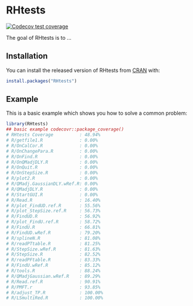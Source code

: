 
# RHtests

<!-- badges: start -->
[![Codecov test coverage](https://codecov.io/gh/kongdd/RHtests/branch/master/graph/badge.svg)](https://codecov.io/gh/kongdd/RHtests?branch=master)
<!-- badges: end -->

The goal of RHtests is to ...

## Installation

You can install the released version of RHtests from [CRAN](https://CRAN.R-project.org) with:

``` r
install.packages("RHtests")
```

## Example

This is a basic example which shows you how to solve a common problem:

``` r
library(RHtests)
## basic example codecovr::package_coverage()
# RHtests Coverage          : 48.94%
# R/getfile1.R              : 0.00%
# R/OnCalCor.R              : 0.00%
# R/OnChangePara.R          : 0.00%
# R/OnFind.R                : 0.00%
# R/OnQMadjDLY.R            : 0.00%
# R/OnQuit.R                : 0.00%
# R/OnStepSize.R            : 0.00%
# R/plot2.R                 : 0.00%
# R/QMadj.GaussianDLY.wRef.R: 0.00%
# R/QMadjDLY.R              : 0.00%
# R/StartGUI.R              : 0.00%
# R/Read.R                  : 16.40%
# R/plot_FindUD.ref.R       : 55.56%
# R/plot_StepSize.ref.R     : 56.73%
# R/FindUD.R                : 56.92%
# R/plot_FindU.ref.R        : 58.72%
# R/FindU.R                 : 66.81%
# R/FindUD.wRef.R           : 79.20%
# R/splineN.R               : 81.08%
# R/readPTtable.R           : 81.25%
# R/StepSize.wRef.R         : 81.63%
# R/StepSize.R              : 82.52%
# R/readPFtable.R           : 83.33%
# R/FindU.wRef.R            : 85.12%
# R/tools.R                 : 88.24%
# R/QMadjGaussian.wRef.R    : 89.29%
# R/Read.ref.R              : 90.91%
# R/PMFT.r                  : 93.85%
# R/adjust_TP.R             : 100.00%
# R/LSmultiRed.R            : 100.00%
```

